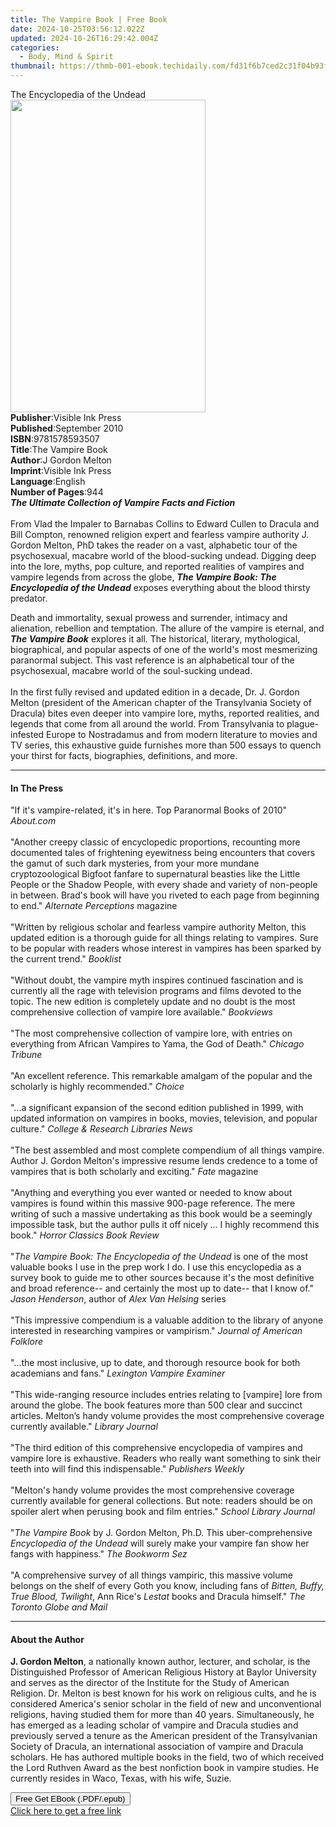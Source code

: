 ```yaml
---
title: The Vampire Book | Free Book
date: 2024-10-25T03:56:12.022Z
updated: 2024-10-26T16:29:42.004Z
categories:
  - Body, Mind & Spirit
thumbnail: https://thmb-001-ebook.techidaily.com/fd31f6b7ced2c31f04b93f6d2bdee5d91132b582b9bfdd0b35bb76bf80196b4f.jpg
---
```

<main id="book-container">
  <div class="flex flex-col">
    <div class="book-brief flex-1 py-6 px-4 sm:p-6 md:py-10 md:px-8">
      <!-- brief-->
      <div class="book-brief-main">The Encyclopedia of the Undead</div>
    </div>
    <div
      class="book-meta-info flex-1 grid gap-4 col-start-1 col-end-3 row-start-1 sm:mb-6 sm:grid-cols-4 lg:gap-6 lg:col-start-2 lg:row-end-6 lg:row-span-6 lg:mb-0"
    >
      <div
        class="book-meta-info-left place-content-center mt-4 p-4 text-sm leading-6 col-start-2 col-span-2 dark:text-slate-400"
      >
        <img
          class="w-full h-500 object-cover rounded-lg sm:h-255 sm:col-span-2 lg:col-span-full"
          src="https://img-001-ebook.techidaily.com/cc651c9567ca4c4bd38d4576e0eb9483ce45c03a3c6b38ae1eda58affc561d17.jpg"
          alt=""
          width="312"
          height="500"
        />
      </div>
      <div
        class="book-meta-info-right mt-2 col-start-1 row-start-2 col-span-3 self-center"
      >
        <!-- meta data  -->
        <div class="flex flex-col px-4 md:px-8">
          <div class="flex-1">
            <strong>Publisher</strong>:<span class="px-2"
              >Visible Ink Press</span
            >
          </div>
          <div class="flex-1">
            <strong>Published</strong>:<span class="px-2">September 2010</span>
          </div>
          <div class="flex-1">
            <strong>ISBN</strong>:<span class="px-2">9781578593507</span>
          </div>
          <div class="flex-1">
            <strong>Title</strong>:<span class="px-2">The Vampire Book</span>
          </div>
          <div class="flex-1">
            <strong>Author</strong>:<span class="px-2">J Gordon Melton</span>
          </div>
          <div class="flex-1">
            <strong>Imprint</strong>:<span class="px-2">Visible Ink Press</span>
          </div>
          <div class="flex-1">
            <strong>Language</strong>:<span class="px-2">English</span>
          </div>
          <div class="flex-1">
            <strong>Number of Pages</strong>:<span class="px-2">944</span>
          </div>
        </div>
      </div>
    </div>
    <div class="book-description flex-1 py-6 px-4 sm:p-6 md:py-10 md:px-8">
      <div class="book-description-main">
        <div accordion-content="" id="description">
          <b><i>The Ultimate Collection of Vampire Facts and Fiction</i></b
          ><br /><br />From Vlad the Impaler to Barnabas Collins to Edward
          Cullen to Dracula and Bill Compton, renowned religion expert and
          fearless vampire authority J. Gordon Melton, PhD takes the reader on a
          vast, alphabetic tour of the psychosexual, macabre world of the
          blood-sucking undead. Digging deep into the lore, myths, pop culture,
          and reported realities of vampires and vampire legends from across the
          globe,
          <i><b>The Vampire Book: The Encyclopedia of the Undead</b></i> exposes
          everything about the blood thirsty predator.
          <p>
            Death and immortality, sexual prowess and surrender, intimacy and
            alienation, rebellion and temptation. The allure of the vampire is
            eternal, and <i><b>The Vampire Book</b></i> explores it all. The
            historical, literary, mythological, biographical, and popular
            aspects of one of the world's most mesmerizing paranormal subject.
            This vast reference is an alphabetical tour of the psychosexual,
            macabre world of the soul-sucking undead.<br /><br />In the first
            fully revised and updated edition in a decade, Dr. J. Gordon Melton
            (president of the American chapter of the Transylvania Society of
            Dracula) bites even deeper into vampire lore, myths, reported
            realities, and legends that come from all around the world. From
            Transylvania to plague-infested Europe to Nostradamus and from
            modern literature to movies and TV series, this exhaustive guide
            furnishes more than 500 essays to quench your thirst for facts,
            biographies, definitions, and more.<br />
          </p>
        </div>
        <div class="accordion-fader"></div>
      </div>
    </div>
    <div class="book-excerpts flex-1 py-6 px-4 sm:p-6 md:py-10 md:px-8">
      <!-- excerpts-->
      <div class="book-excerpts-main">
        <hr />
        <h4 class="placeholder placeholder-heading">
          <span>In The Press</span>
        </h4>
        <p>
          "If it's vampire-related, it's in here. Top Paranormal Books of 2010"
          <i>About.com</i><br /><br />"Another creepy classic of encyclopedic
          proportions, recounting more documented tales of frightening
          eyewitness being encounters that covers the gamut of such dark
          mysteries, from your more mundane cryptozoological Bigfoot fanfare to
          supernatural beasties like the Little People or the Shadow People,
          with every shade and variety of non-people in between. Brad's book
          will have you riveted to each page from beginning to end."
          <i>Alternate Perceptions</i> magazine<br /><br />"Written by religious
          scholar and fearless vampire authority Melton, this updated edition is
          a thorough guide for all things relating to vampires. Sure to be
          popular with readers whose interest in vampires has been sparked by
          the current trend." <i>Booklist</i><br /><br />"Without doubt, the
          vampire myth inspires continued fascination and is currently all the
          rage with television programs and films devoted to the topic. The new
          edition is completely update and no doubt is the most comprehensive
          collection of vampire lore available." <i>Bookviews</i
          ><br /><br />"The most comprehensive collection of vampire lore, with
          entries on everything from African Vampires to Yama, the God of
          Death." <i>Chicago Tribune</i><br /><br />"An excellent reference.
          This remarkable amalgam of the popular and the scholarly is highly
          recommended." <i>Choice</i><br /><br />"...a significant expansion of
          the second edition published in 1999, with updated information on
          vampires in books, movies, television, and popular culture."
          <i>College &amp; Research Libraries News</i><br /><br />"The best
          assembled and most complete compendium of all things vampire. Author
          J. Gordon Melton's impressive resume lends credence to a tome of
          vampires that is both scholarly and exciting."
          <i>Fate</i> magazine<br /><br />"Anything and everything you ever
          wanted or needed to know about vampires is found within this massive
          900-page reference. The mere writing of such a massive undertaking as
          this book would be a seemingly impossible task, but the author pulls
          it off nicely ... I highly recommend this book."
          <i>Horror Classics Book Review</i><br /><br />"<i
            >The Vampire Book: The Encyclopedia of the Undead</i
          >
          is one of the most valuable books I use in the prep work I do. I use
          this encyclopedia as a survey book to guide me to other sources
          because it's the most definitive and broad reference-- and certainly
          the most up to date-- that I know of." <i>Jason Henderson</i>, author
          of <i>Alex Van Helsing</i> series<br /><br />"This impressive
          compendium is a valuable addition to the library of anyone interested
          in researching vampires or vampirism."
          <i>Journal of American Folklore</i><br /><br />"...the most inclusive,
          up to date, and thorough resource book for both academians and fans."
          <i>Lexington Vampire Examiner</i><br /><br />"This wide-ranging
          resource includes entries relating to [vampire] lore from around the
          globe. The book features more than 500 clear and succinct articles.
          Melton’s handy volume provides the most comprehensive coverage
          currently available." <i>Library Journal</i><br /><br />"The third
          edition of this comprehensive encyclopedia of vampires and vampire
          lore is exhaustive. Readers who really want something to sink their
          teeth into will find this indispensable." <i>Publishers Weekly</i
          ><br /><br />"Melton's handy volume provides the most comprehensive
          coverage currently available for general collections. But note:
          readers should be on spoiler alert when perusing book and film
          entries." <i>School Library Journal</i><br /><br />"<i
            >The Vampire Book</i
          >
          by J. Gordon Melton, Ph.D. This uber-comprehensive
          <i>Encyclopedia of the Undead</i> will surely make your vampire fan
          show her fangs with happiness." <i>The Bookworm Sez</i><br /><br />"A
          comprehensive survey of all things vampiric, this massive volume
          belongs on the shelf of every Goth you know, including fans of
          <i>Bitten, Buffy, True Blood, Twilight</i>, Ann Rice's
          <i>Lestat</i> books and Dracula himself."
          <i>The Toronto Globe and Mail</i>
        </p>
      </div>
    </div>
    <div class="book-about-author flex-1 py-6 px-4 sm:p-6 md:py-10 md:px-8">
      <!-- about author-->
      <div class="book-main-author-main">
        <hr />
        <h4 class="placeholder placeholder-heading">
          <span>About the Author</span>
        </h4>
        <p>
          <b>J. Gordon Melton</b>, a nationally known author, lecturer, and
          scholar, is the Distinguished Professor of American Religious History
          at Baylor University and serves as the director of the Institute for
          the Study of American Religion. Dr. Melton is best known for his work
          on religious cults, and he is considered America's senior scholar in
          the field of new and unconventional religions, having studied them for
          more than 40 years. Simultaneously, he has emerged as a leading
          scholar of vampire and Dracula studies and previously served a tenure
          as the American president of the Transylvanian Society of Dracula, an
          international association of vampire and Dracula scholars. He has
          authored multiple books in the field, two of which received the Lord
          Ruthven Award as the best nonfiction book in vampire studies. He
          currently resides in Waco, Texas, with his wife, Suzie.
        </p>
      </div>
    </div>
    <div class="book-free-get flex-1 py-6 px-4 sm:p-6 md:py-10 md:px-8">
      <button
        id="btn-free-get"
        class="bg-blue-500 hover:bg-blue-700 text-white font-bold py-2 px-4 rounded"
      >
        Free Get EBook (.PDF/.epub)
      </button>
      <div id="countdown-display" class="px-2 text-lg mt-2"></div>
      <a
        id="free-link"
        class="hidden bg-blue-500 hover:bg-blue-700 text-white font-bold py-2 px-4 rounded"
        href="https://www.ebooks.com/en-us/book/96489592/the-vampire-book/j-gordon-melton/"
        target="_blank"
        >Click here to get a free link</a
      >
    </div>
    <script>
      let countdownTime = 0;
      let countdownInterval = null;
      document
        .getElementById('btn-free-get')
        .addEventListener('click', startCountdown);
      function startCountdown() {
        countdownTime = new Date().getTime() + 60000 * 3;
        countdownInterval = setInterval(updateCountdown, 1000);
        document.getElementById('btn-free-get').disabled = true;
        document
          .getElementById('btn-free-get')
          .classList.add('bg-gray-500', 'cursor-not-allowed');
      }
      function updateCountdown() {
        let currentTime = new Date().getTime();
        let timeLeft = countdownTime - currentTime;
        let secondsLeft = Math.floor(timeLeft / 1000);
        document.getElementById('countdown-display').innerHTML =
          `Remaining time: ${secondsLeft} seconds.`;
        if (secondsLeft <= 0) {
          clearInterval(countdownInterval);
          document.getElementById('btn-free-get').classList.add('hidden');
          document.getElementById('free-link').classList.remove('hidden');
          document.getElementById('countdown-display').innerHTML = '';
        }
      }
    </script>
  </div>
</main>

<ins class="adsbygoogle"
      style="display:block"
      data-ad-client="ca-pub-7571918770474297"
      data-ad-slot="8358498916"
      data-ad-format="auto"
      data-full-width-responsive="true"></ins>
    